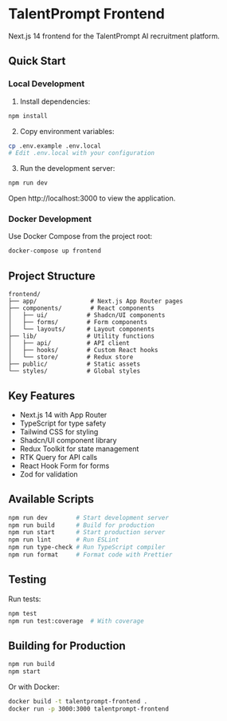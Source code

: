 # TalentPrompt Frontend

Next.js 14 frontend for the TalentPrompt AI recruitment platform.

## Quick Start

### Local Development

1. Install dependencies:
```bash
npm install
```

2. Copy environment variables:
```bash
cp .env.example .env.local
# Edit .env.local with your configuration
```

3. Run the development server:
```bash
npm run dev
```

Open http://localhost:3000 to view the application.

### Docker Development

Use Docker Compose from the project root:
```bash
docker-compose up frontend
```

## Project Structure

```
frontend/
├── app/               # Next.js App Router pages
├── components/        # React components
│   ├── ui/           # Shadcn/UI components
│   ├── forms/        # Form components
│   └── layouts/      # Layout components
├── lib/              # Utility functions
│   ├── api/          # API client
│   ├── hooks/        # Custom React hooks
│   └── store/        # Redux store
├── public/           # Static assets
└── styles/           # Global styles
```

## Key Features

- Next.js 14 with App Router
- TypeScript for type safety
- Tailwind CSS for styling
- Shadcn/UI component library
- Redux Toolkit for state management
- RTK Query for API calls
- React Hook Form for forms
- Zod for validation

## Available Scripts

```bash
npm run dev        # Start development server
npm run build      # Build for production
npm run start      # Start production server
npm run lint       # Run ESLint
npm run type-check # Run TypeScript compiler
npm run format     # Format code with Prettier
```

## Testing

Run tests:
```bash
npm test
npm run test:coverage  # With coverage
```

## Building for Production

```bash
npm run build
npm start
```

Or with Docker:
```bash
docker build -t talentprompt-frontend .
docker run -p 3000:3000 talentprompt-frontend
```